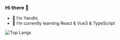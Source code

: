 ### Hi there 👋

- 🤩 I’m Yandhi,
- 🔭 I’m currently learning React & Vue3 & TypeScript

![Top Langs](https://github-readme-stats.vercel.app/api/top-langs/?username=Yand-hi&layout=compact&hide=html,css)
